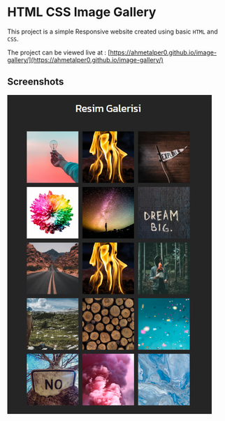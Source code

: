 # HTML CSS Image Gallery

This project is a simple Responsive website created using basic `HTML` and `CSS`.

The project can be viewed live at : [https://ahmetalper0.github.io/image-gallery/](https://ahmetalper0.github.io/image-gallery/)

## Screenshots

![Image](image_gallery.png)
